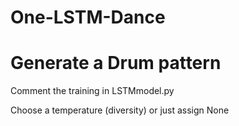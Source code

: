 # One-LSTM-Dance

# Generate a Drum pattern

Comment the training in LSTMmodel.py

Choose a temperature (diversity) or just assign None
